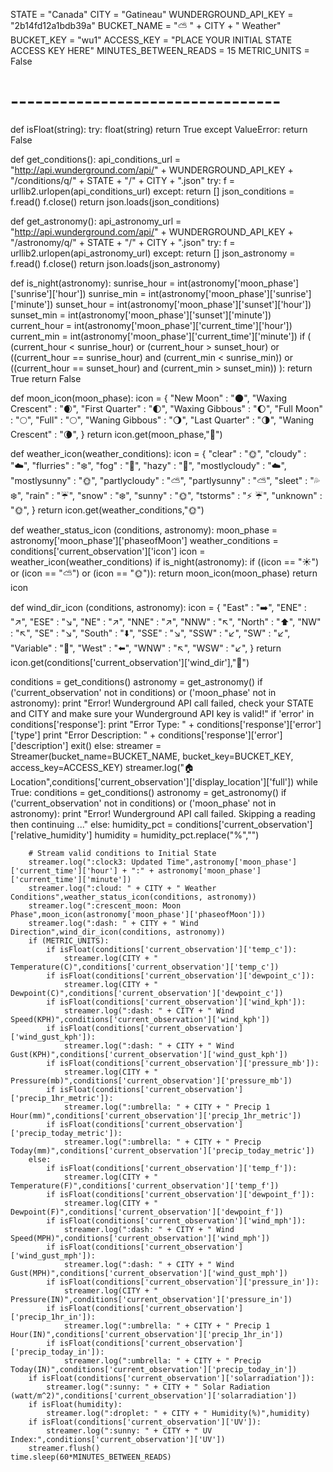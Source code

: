STATE = "Canada"
CITY = "Gatineau"
WUNDERGROUND_API_KEY = "2b14fd12a1bdb39a"
BUCKET_NAME = ":partly_sunny: " + CITY + " Weather"
BUCKET_KEY = "wu1"
ACCESS_KEY = "PLACE YOUR INITIAL STATE ACCESS KEY HERE"
MINUTES_BETWEEN_READS = 15
METRIC_UNITS = False
# ---------------------------------

def isFloat(string):
    try:
        float(string)
        return True
    except ValueError:
        return False

def get_conditions():
	api_conditions_url = "http://api.wunderground.com/api/" + WUNDERGROUND_API_KEY + "/conditions/q/" + STATE + "/" + CITY + ".json"
	try:
		f = urllib2.urlopen(api_conditions_url)
	except:
		return []
	json_conditions = f.read()
	f.close()
	return json.loads(json_conditions)

def get_astronomy():
	api_astronomy_url = "http://api.wunderground.com/api/" + WUNDERGROUND_API_KEY + "/astronomy/q/" + STATE + "/" + CITY + ".json"
	try:
		f = urllib2.urlopen(api_astronomy_url)
	except:
		return []
	json_astronomy = f.read()
	f.close()
	return json.loads(json_astronomy)

def is_night(astronomy):
	sunrise_hour = int(astronomy['moon_phase']['sunrise']['hour'])
	sunrise_min  = int(astronomy['moon_phase']['sunrise']['minute'])
	sunset_hour  = int(astronomy['moon_phase']['sunset']['hour'])
	sunset_min   = int(astronomy['moon_phase']['sunset']['minute'])
	current_hour = int(astronomy['moon_phase']['current_time']['hour'])
	current_min  = int(astronomy['moon_phase']['current_time']['minute'])
	if ( (current_hour < sunrise_hour) or
	     (current_hour > sunset_hour) or
	     ((current_hour == sunrise_hour) and
	      (current_min < sunrise_min)) or 
	     ((current_hour == sunset_hour) and
	      (current_min > sunset_min)) ):
		return True
	return False

def moon_icon(moon_phase):
	icon = {
		"New Moon"        : ":new_moon:",
		"Waxing Crescent" : ":waxing_crescent_moon:",
		"First Quarter"   : ":first_quarter_moon:",
		"Waxing Gibbous"  : ":waxing_gibbous_moon:",
		"Full Moon"       : ":full_moon:",
		"Full"            : ":full_moon:",
		"Waning Gibbous"  : ":waning_gibbous_moon:",
		"Last Quarter"    : ":last_quarter_moon:",
		"Waning Crescent" : ":waning_crescent_moon:",
	}
	return icon.get(moon_phase,":crescent_moon:")

def weather_icon(weather_conditions):
	icon = {
		"clear"            : ":sun_with_face:",
		"cloudy"           : ":cloud:",
		"flurries"         : ":snowflake:",
		"fog"              : ":foggy:",
		"hazy"             : ":foggy:",
		"mostlycloudy"     : ":cloud:",
		"mostlysunny"      : ":sun_with_face:",
		"partlycloudy"     : ":partly_sunny:",
		"partlysunny"      : ":partly_sunny:",
		"sleet"            : ":sweat_drops: :snowflake:",
		"rain"             : ":umbrella:",
		"snow"             : ":snowflake:",
		"sunny"            : ":sun_with_face:",
		"tstorms"          : ":zap: :umbrella:",
		"unknown"          : ":sun_with_face:",
	}
	return icon.get(weather_conditions,":sun_with_face:")

def weather_status_icon (conditions, astronomy):
	moon_phase = astronomy['moon_phase']['phaseofMoon']
	weather_conditions = conditions['current_observation']['icon']
	icon = weather_icon(weather_conditions)
	if is_night(astronomy):
		if ((icon == ":sunny:") or
		    (icon == ":partly_sunny:") or
		    (icon == ":sun_with_face:")):
			return moon_icon(moon_phase)
	return icon

def wind_dir_icon (conditions, astronomy):
	icon = {
		"East"     : ":arrow_right:",
		"ENE"      : ":arrow_upper_right:",
		"ESE"      : ":arrow_lower_right:",
		"NE"       : ":arrow_upper_right:",
		"NNE"      : ":arrow_upper_right:",
		"NNW"      : ":arrow_upper_left:",
		"North"    : ":arrow_up:",
		"NW"       : ":arrow_upper_left:",
		"SE"       : ":arrow_lower_right:",
		"South"    : ":arrow_down:",
		"SSE"      : ":arrow_lower_right:",
		"SSW"      : ":arrow_lower_left:",
		"SW"       : ":arrow_lower_left:",
		"Variable" : ":arrows_counterclockwise:",
		"West"     : ":arrow_left:",
		"WNW"      : ":arrow_upper_left:",
		"WSW"      : ":arrow_lower_left:",
	}
	return icon.get(conditions['current_observation']['wind_dir'],":crescent_moon:")	

conditions = get_conditions()
astronomy = get_astronomy()
if ('current_observation' not in conditions) or ('moon_phase' not in astronomy):
	print "Error! Wunderground API call failed, check your STATE and CITY and make sure your Wunderground API key is valid!"
	if 'error' in conditions['response']:
		print "Error Type: " + conditions['response']['error']['type']
		print "Error Description: " + conditions['response']['error']['description']
	exit()
else:
	streamer = Streamer(bucket_name=BUCKET_NAME, bucket_key=BUCKET_KEY, access_key=ACCESS_KEY)
	streamer.log(":house: Location",conditions['current_observation']['display_location']['full'])
while True:
	conditions = get_conditions()
	astronomy = get_astronomy()
	if ('current_observation' not in conditions) or ('moon_phase' not in astronomy):
		print "Error! Wunderground API call failed. Skipping a reading then continuing ..."
	else:
		humidity_pct = conditions['current_observation']['relative_humidity']
		humidity = humidity_pct.replace("%","")

		# Stream valid conditions to Initial State
		streamer.log(":clock3: Updated Time",astronomy['moon_phase']['current_time']['hour'] + ":" + astronomy['moon_phase']['current_time']['minute'])
		streamer.log(":cloud: " + CITY + " Weather Conditions",weather_status_icon(conditions, astronomy))
		streamer.log(":crescent_moon: Moon Phase",moon_icon(astronomy['moon_phase']['phaseofMoon']))
		streamer.log(":dash: " + CITY + " Wind Direction",wind_dir_icon(conditions, astronomy))
		if (METRIC_UNITS):
			if isFloat(conditions['current_observation']['temp_c']): 
				streamer.log(CITY + " Temperature(C)",conditions['current_observation']['temp_c'])
			if isFloat(conditions['current_observation']['dewpoint_c']):
				streamer.log(CITY + " Dewpoint(C)",conditions['current_observation']['dewpoint_c'])
			if isFloat(conditions['current_observation']['wind_kph']):
				streamer.log(":dash: " + CITY + " Wind Speed(KPH)",conditions['current_observation']['wind_kph'])
			if isFloat(conditions['current_observation']['wind_gust_kph']):
				streamer.log(":dash: " + CITY + " Wind Gust(KPH)",conditions['current_observation']['wind_gust_kph'])
			if isFloat(conditions['current_observation']['pressure_mb']):
				streamer.log(CITY + " Pressure(mb)",conditions['current_observation']['pressure_mb'])
			if isFloat(conditions['current_observation']['precip_1hr_metric']):
				streamer.log(":umbrella: " + CITY + " Precip 1 Hour(mm)",conditions['current_observation']['precip_1hr_metric'])
			if isFloat(conditions['current_observation']['precip_today_metric']):
				streamer.log(":umbrella: " + CITY + " Precip Today(mm)",conditions['current_observation']['precip_today_metric'])
		else:
			if isFloat(conditions['current_observation']['temp_f']): 
				streamer.log(CITY + " Temperature(F)",conditions['current_observation']['temp_f'])
			if isFloat(conditions['current_observation']['dewpoint_f']):
				streamer.log(CITY + " Dewpoint(F)",conditions['current_observation']['dewpoint_f'])
			if isFloat(conditions['current_observation']['wind_mph']):
				streamer.log(":dash: " + CITY + " Wind Speed(MPH)",conditions['current_observation']['wind_mph'])
			if isFloat(conditions['current_observation']['wind_gust_mph']):
				streamer.log(":dash: " + CITY + " Wind Gust(MPH)",conditions['current_observation']['wind_gust_mph'])
			if isFloat(conditions['current_observation']['pressure_in']):
				streamer.log(CITY + " Pressure(IN)",conditions['current_observation']['pressure_in'])
			if isFloat(conditions['current_observation']['precip_1hr_in']):
				streamer.log(":umbrella: " + CITY + " Precip 1 Hour(IN)",conditions['current_observation']['precip_1hr_in'])
			if isFloat(conditions['current_observation']['precip_today_in']):
				streamer.log(":umbrella: " + CITY + " Precip Today(IN)",conditions['current_observation']['precip_today_in'])
		if isFloat(conditions['current_observation']['solarradiation']):
			streamer.log(":sunny: " + CITY + " Solar Radiation (watt/m^2)",conditions['current_observation']['solarradiation'])
		if isFloat(humidity):
			streamer.log(":droplet: " + CITY + " Humidity(%)",humidity)
		if isFloat(conditions['current_observation']['UV']):
			streamer.log(":sunny: " + CITY + " UV Index:",conditions['current_observation']['UV'])
		streamer.flush()
	time.sleep(60*MINUTES_BETWEEN_READS)

